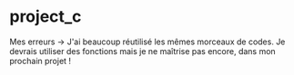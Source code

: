 # project_c
Mes erreurs -> J'ai beaucoup réutilisé les mêmes morceaux de codes.
Je devrais utiliser des fonctions mais je ne maîtrise pas encore, dans mon prochain projet ! 
